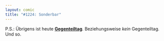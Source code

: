 ```yaml
---
layout: comic
title: "#1224: Sonderbar"
---
```


P.S.: 
Übrigens ist heute <a href="http://www.fonflatter.de/dateien/kalender_fonflatter_2009.pdf"><strong>Gegenteiltag</strong></a>. Beziehungsweise <em>kein</em> Gegenteiltag.
Und so.
